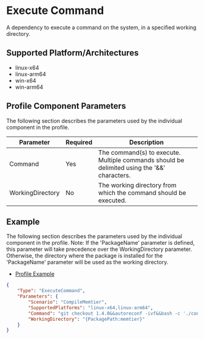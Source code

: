# Execute Command
A dependency to execute a command on the system, in a specified working directory.

## Supported Platform/Architectures
* linux-x64
* linux-arm64
* win-x64
* win-arm64

## Profile Component Parameters
The following section describes the parameters used by the individual component in the profile.

| **Parameter** | **Required** | **Description**                                         |
|---------------|--------------|---------------------------------------------------------|
| Command | Yes          | The command(s) to execute. Multiple commands should be delimited using the '&amp;&amp;' characters. |
| WorkingDirectory   | No          | The working directory from which the command should be executed.  |

## Example
The following section describes the parameters used by the individual component in the profile. Note: If the 'PackageName' parameter is defined, this parameter will take precedence over the WorkingDirectory parameter. Otherwise, the directory where the package is installed for the 'PackageName' parameter will be used as the working directory.

* [Profile Example](https://github.com/microsoft/VirtualClient/blob/main/src/VirtualClient/VirtualClient.Main/profiles/PERF-REDIS.json)

```json
{
    "Type": "ExecuteCommand",
    "Parameters": {
        "Scenario": "CompileMemtier",
        "SupportedPlatforms": "linux-x64,linux-arm64",
        "Command": "git checkout 1.4.0&&autoreconf -ivf&&bash -c './configure'&&make",
        "WorkingDirectory": "{PackagePath:memtier}"
    }
}
```